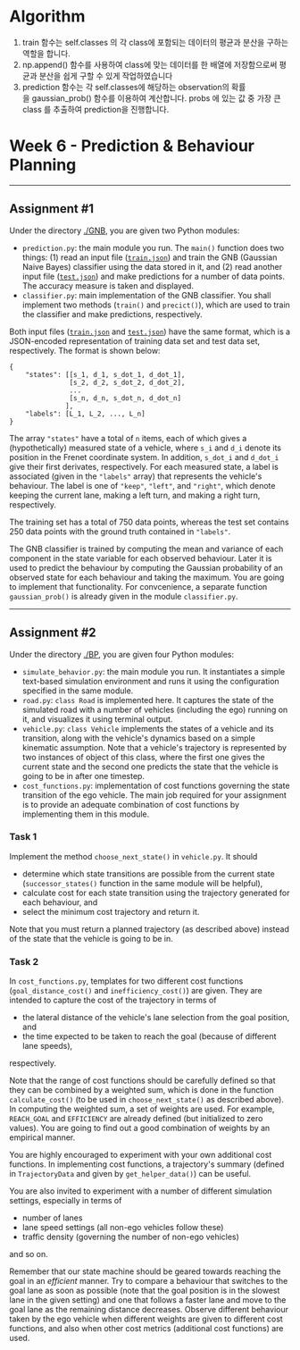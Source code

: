 
# Algorithm
1. train 함수는 self.classes 의 각 class에 포함되는 데이터의 평균과 분산을 구하는 역할을 합니다.
2. np.append() 함수를 사용하여 class에 맞는 데이터를 한 배열에 저장함으로써 평균과 분산을 쉽게 구할 수 있게 작업하였습니다
3. prediction 함수는 각 self.classes에 해당하는 observation의 확률을 gaussian_prob() 함수를 이용하여 계산합니다.
probs 에 있는 값 중 가장 큰 class 를 추출하여 prediction을 진행합니다.

# Week 6 - Prediction & Behaviour Planning

---

## Assignment #1

Under the directory [./GNB](./GNB), you are given two Python modules:

* `prediction.py`: the main module you run. The `main()` function does two things: (1) read an input file ([`train.json`](./GNB/train.json)) and train the GNB (Gaussian Naive Bayes) classifier using the data stored in it, and (2) read another input file ([`test.json`](./GNB/test.json)) and make predictions for a number of data points. The accuracy measure is taken and displayed.
* `classifier.py`: main implementation of the GNB classifier. You shall implement two methods (`train()` and `precict()`), which are used to train the classifier and make predictions, respectively.

Both input files ([`train.json`](./GNB/train.json) and [`test.json`](./GNB/test.json)) have the same format, which is a JSON-encoded representation of training data set and test data set, respectively. The format is shown below:

```
{
	"states": [[s_1, d_1, s_dot_1, d_dot_1],
	           [s_2, d_2, s_dot_2, d_dot_2],
	           ...
	           [s_n, d_n, s_dot_n, d_dot_n]
	          ],
	"labels": [L_1, L_2, ..., L_n]
}
```

The array `"states"` have a total of `n` items, each of which gives a (hypothetically) measured state of a vehicle, where `s_i` and `d_i` denote its position in the Frenet coordinate system. In addition, `s_dot_i` and `d_dot_i` give their first derivates, respectively. For each measured state, a label is associated (given in the `"labels"` array) that represents the vehicle's behaviour. The label is one of `"keep"`, `"left"`, and `"right"`, which denote keeping the current lane, making a left turn, and making a right turn, respectively.

The training set has a total of 750 data points, whereas the test set contains 250 data points with the ground truth contained in `"labels"`.

The GNB classifier is trained by computing the mean and variance of each component in the state variable for each observed behaviour. Later it is used to predict the behaviour by computing the Gaussian probability of an observed state for each behaviour and taking the maximum. You are going to implement that functionality. For convcenience, a separate function `gaussian_prob()` is already given in the module `classifier.py`.


---

## Assignment #2

Under the directory [./BP](./BP), you are given four Python modules:

* `simulate_behavior.py`: the main module you run. It instantiates a simple text-based simulation environment and runs it using the configuration specified in the same module.
* `road.py`: `class Road` is implemented here. It captures the state of the simulated road with a number of vehicles (including the ego) running on it, and visualizes it using terminal output.
* `vehicle.py`: `class Vehicle` implements the states of a vehicle and its transition, along with the vehicle's dynamics based on a simple kinematic assumption. Note that a vehicle's trajectory is represented by two instances of object of this class, where the first one gives the current state and the second one predicts the state that the vehicle is going to be in after one timestep.
* `cost_functions.py`: implementation of cost functions governing the state transition of the ego vehicle. The main job required for your assignment is to provide an adequate combination of cost functions by implementing them in this module.

### Task 1

Implement the method `choose_next_state()` in `vehicle.py`. It should

* determine which state transitions are possible from the current state (`successor_states()` function in the same module will be helpful),
* calculate cost for each state transition using the trajectory generated for each behaviour, and
* select the minimum cost trajectory and return it.

Note that you must return a planned trajectory (as described above) instead of the state that the vehicle is going to be in.

### Task 2

In `cost_functions.py`, templates for two different cost functions (`goal_distance_cost()` and `inefficiency_cost()`) are given. They are intended to capture the cost of the trajectory in terms of

* the lateral distance of the vehicle's lane selection from the goal position, and
* the time expected to be taken to reach the goal (because of different lane speeds),

respectively.

Note that the range of cost functions should be carefully defined so that they can be combined by a weighted sum, which is done in the function `calculate_cost()` (to be used in `choose_next_state()` as described above). In computing the weighted sum, a set of weights are used. For example, `REACH_GOAL` and `EFFICIENCY` are already defined (but initialized to zero values). You are going to find out a good combination of weights by an empirical manner.

You are highly encouraged to experiment with your own additional cost functions. In implementing cost functions, a trajectory's summary (defined in `TrajectoryData` and given by `get_helper_data()`) can be useful.

You are also invited to experiment with a number of different simulation settings, especially in terms of

* number of lanes
* lane speed settings (all non-ego vehicles follow these)
* traffic density (governing the number of non-ego vehicles)

and so on.

Remember that our state machine should be geared towards reaching the goal in an *efficient* manner. Try to compare a behaviour that switches to the goal lane as soon as possible (note that the goal position is in the slowest lane in the given setting) and one that follows a faster lane and move to the goal lane as the remaining distance decreases. Observe different behaviour taken by the ego vehicle when different weights are given to different cost functions, and also when other cost metrics (additional cost functions) are used.
